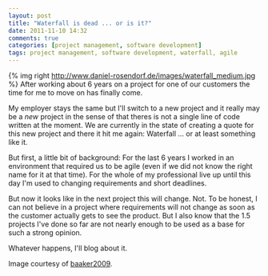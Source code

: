 ```yaml
---
layout: post
title: "Waterfall is dead ... or is it?"
date: 2011-11-10 14:32
comments: true
categories: [project management, software development]
tags: project management, software development, waterfall, agile
---
```


{% img right http://www.daniel-rosendorf.de/images/waterfall_medium.jpg %}
After working about 6 years on a project for one of our customers the time for me to move on has finally come.

My employer stays the same but I'll switch to a new project and it really may be a *new* project in the sense of that theres is not a single line of code written at the moment.
We are currently in the state of creating a quote for this new project and there it hit me again: Waterfall ... or at least something like it.

But first, a little bit of background: For the last 6 years I worked in an environment that required us to be agile (even if we did not know the right name for it at that time). For the whole of my professional live up until this day I'm used to changing requirements and short deadlines.

But now it looks like in the next project this will change. Not. To be honest, I can not believe in a project where requirements will not change as soon as the customer actually gets to see the product. But I also know that the 1.5 projects I've done so far are not nearly enough to be used as a base for such a strong opinion.

Whatever happens, I'll blog about it.


Image courtesy of [baaker2009](http://www.flickr.com/photos/robbieredball/).
